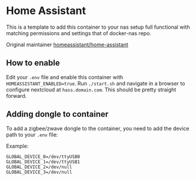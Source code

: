 # Home Assistant

This is a template to add this container to your nas setup full functional with matching permissions and settings that of docker-nas repo.

Original maintainer [homeassistant/home-assistant](https://hub.docker.com/r/homeassistant/home-assistant)

## How to enable

Edit your `.env` file and enable this container with `HOMEASSISTANT_ENABLED=true`. Run `./start.sh` and navigate in a browser to configure nextcloud at `hass.domain.com`. This should be pretty straight forward.

## Adding dongle to container

To add a zigbee/zwave dongle to the container, you need to add the device path to your `.env` file:

Example:
```
GLOBAL_DEVICE_0=/dev/ttyUSB0
GLOBAL_DEVICE_1=/dev/ttyUSB1
GLOBAL_DEVICE_2=/dev/null
GLOBAL_DEVICE_3=/dev/null
```